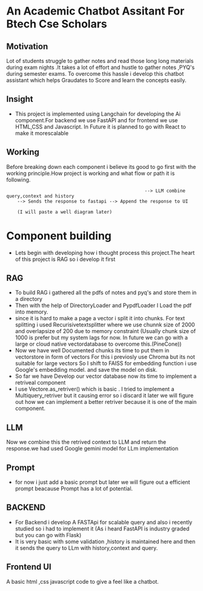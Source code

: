 # An Academic Chatbot Assitant For Btech Cse Scholars

## Motivation
Lot of students struggle to gather notes and read those long long materials during exam nights .It takes a lot of effort and hustle to gather notes ,PYQ's during semester exams.
To overcome this hassle i develop this chatbot assistant which helps Graudates to Score and learn the concepts easily. 

## Insight 
- This project is implemented using Langchain for developing the Ai component.For backend we use FastAPI and for frontend we use HTML,CSS and Javascript. In Future it is planned to go with React to make it morescalable

## Working
Before breaking down each component i believe its good to go first with the working principle.How project is working and what flow or path it is following.

``` UI (user sends query)-->FastAPI (sends query ) --> RAG Retrive context from vectorstore
                                                   --> LLM combine query,context and history
    --> Sends the response to fastapi --> Append the response to UI

    (I will paste a well diagram later)
```

# Component building
- Lets begin with developing how i thought process this project.The heart of this project is RAG so i develop it first

## RAG
- To build RAG i gathered all the pdfs of notes and pyq's and store them in a directory
- Then with the help of DirectoryLoader and PypdfLoader I Load the pdf into memory.
- since it is hard to make a page a vector i split it into chunks. For text splitting i used Recurisivetextsplitter where we use chunnk size of 2000 and overlapsize of 200 due to memory constraint (Usually chunk size of 1000 is prefer but my system lags for now. In future we can go with a large or cloud native vectordatabase to overcome this.(PineCone))
- Now we have well Documented chunks its time to put them in vectorstore in form of vectors
For this i previosly use Chroma but its not suitable for large vectors So I shift to FAISS
for embedding function i use Google's embedding model. and save the model on disk.
- So far we have Develop our vector database now its time to implement a retriveal component
- I use Vectore.as_retriver() which is basic . I tried to implement a Multiquery_retriver but it causing error so i discard it later we will figure out how we can implement a better retriver because it is one of the main component.

## LLM 
Now we combine this the retrived context to LLM and return the response.we had used Google gemini model for LLm implementation

## Prompt
- for now i just add a basic prompt but later we will figure out a efficient prompt beacause Prompt has a lot of potential.

## BACKEND
- For Backend i develop A FASTApi for scalable query and also i recently studied so i had to implement it (As i heard FastAPI is industry graded but you can go with Flask)
- It is very basic with some validation ,history is maintained here and then it sends the query to LLm with history,context and query.

## Frontend UI
A basic html ,css javascript code to give a feel like a chatbot.

